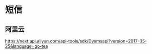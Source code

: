 # 短信

## 阿里云

https://next.api.aliyun.com/api-tools/sdk/Dysmsapi?version=2017-05-25&language=go-tea
